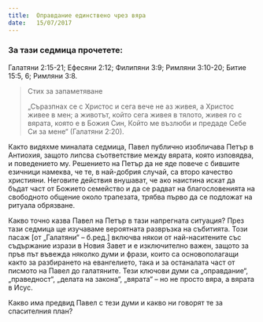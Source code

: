 ```yaml
---
title:  Оправдание единствено чрез вяра
date:   15/07/2017
---
```


### За тази седмица прочетете:
Галатяни 2:15-21; Ефесяни 2:12; Филипяни 3:9; Римляни 3:10-20; Битие 15:5, 6; Римляни 3:8.

> <p>Стих за запаметяване</p>
> „Съразпнах се с Христос и сега вече не аз живея, а Христос живее в мен; а животът, който сега живея в тялото, живея го с вярата, която е в Божия Син, Който ме възлюби и предаде Себе Си за мене“ (Галатяни 2:20).

Както видяхме миналата седмица, Павел публично изобличава Петър в Антиохия, защото липсва съответствие между вярата, която изповядва, и поведението му. Решението на Петър да не яде повече с бившите езичници намеква, че те, в най-добрия случай, са второ качество християни. Неговите действия внушават, че ако наистина искат да бъдат част от Божието семейство и да се радват на благословенията на свободното общение около трапезата, трябва първо да се подложат на ритуала обрязване.

Какво точно казва Павел на Петър в тази напрегната ситуация? През тази седмица ще изучаваме вероятната развръзка на събитията. Този пасаж [от „Галатяни“ – б.ред.] включва някои от най-наситените със съдържание изрази в Новия Завет и е изключително важен, защото за пръв път въвежда няколко думи и фрази, които са основополагащи както за разбирането на евангелието, така и за останалата част от писмото на Павел до галатяните. Тези ключови думи са „оправдание“, „праведност“, „делата на закона“, „вярата“ – но не просто вяра, а вярата в Исус.

Какво има предвид Павел с тези думи и какво ни говорят те за спасителния план?

